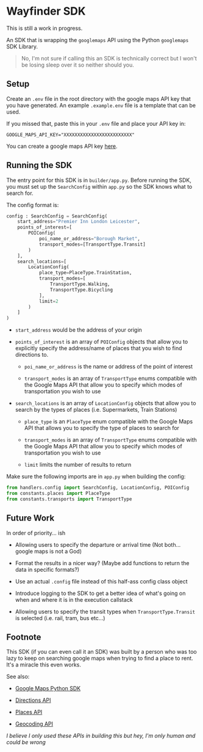 # Wayfinder SDK

This is still a work in progress.

An SDK that is wrapping the `googlemaps` API using the Python `googlemaps` SDK Library.

> No, I'm not sure if calling this an SDK is technically correct but I won't be losing sleep over it so neither should you.

## Setup

Create an `.env` file in the root directory with the google maps API key that you have generated. An example `.example.env` file is a template that can be used. 

If you missed that, paste this in your `.env` file and place your API key in:

```
GOOGLE_MAPS_API_KEY="XXXXXXXXXXXXXXXXXXXXXXXXX"
```

You can create a google maps API key [here](https://developers.google.com/maps/documentation/javascript/get-api-key).

## Running the SDK

The entry point for this SDK is in `builder/app.py`. Before running the SDK, you must set up the `SearchConfig` within `app.py` so the SDK knows what to search for.

The config format is:

```py
config : SearchConfig = SearchConfig(
    start_address="Premier Inn London Leicester",
    points_of_interest=[
        POIConfig(
            poi_name_or_address="Borough Market",
            transport_modes=[TransportType.Transit]
        )
    ],
    search_locations=[
        LocationConfig(
            place_type=PlaceType.TrainStation,
            transport_modes=[
                TransportType.Walking,
                TransportType.Bicycling
            ],
            limit=2
        )
    ] 
)
```

* `start_address` would be the address of your origin

* `points_of_interest` is an array of `POIConfig` objects that allow you to explicitly specify the address/name of places that you wish to find directions to.

    * `poi_name_or_address` is the name or address of the point of interest

    * `transport_modes` is an array of `TransportType` enums compatible with the Google Maps API that allow you to specify which modes of transportation you wish to use

* `search_locations` is an array of `LocationConfig` objects that allow you to search by the types of places (i.e. Supermarkets, Train Stations)

    * `place_type` is an `PlaceType` enum compatible with the Google Maps API that allows you to specify the type of places to search for

    * `transport_modes` is an array of `TransportType` enums compatible with the Google Maps API that allow you to specify which modes of transportation you wish to use

    * `limit` limits the number of results to return

Make sure the following imports are in `app.py` when building the config:

```py
from handlers.config import SearchConfig, LocationConfig, POIConfig
from constants.places import PlaceType
from constants.transports import TransportType
```

## Future Work

In order of priority... ish

* Allowing users to specify the departure or arrival time (Not both... google maps is not a God)

* Format the results in a nicer way? (Maybe add functions to return the data in specific formats?)

* Use an actual `.config` file instead of this half-ass config class object

* Introduce logging to the SDK to get a better idea of what's going on when and where it is in the execution callstack

* Allowing users to specify the transit types when `TransportType.Transit` is selected (i.e. rail, tram, bus etc...)

## Footnote

This SDK (if you can even call it an SDK) was built by a person who was too lazy to keep on searching google maps when trying to find a place to rent. It's a miracle this even works.

See also:

* [Google Maps Python SDK](https://github.com/googlemaps/google-maps-services-python/tree/master)

* [Directions API](https://developers.google.com/maps/documentation/directions/)

* [Places API](https://developers.google.com/maps/documentation/places/web-service)

* [Geocoding API](https://developers.google.com/maps/documentation/geocoding/)

*I believe I only used these APIs in building this but hey, I'm only human and could be wrong*



